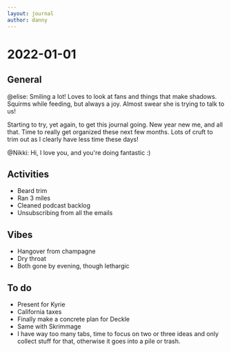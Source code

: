 ```yaml
---
layout: journal
author: danny
---
```


# 2022-01-01

## General

@elise: Smiling a lot! Loves to look at fans and things that make shadows. Squirms while feeding, but always a joy. Almost swear she is trying to talk to us!

Starting to try, yet again, to get this journal going. New year new me, and all that. Time to really get organized these next few months. Lots of cruft to trim out as I clearly have less time these days!

@Nikki: Hi, I love you, and you're doing fantastic :)

## Activities

- Beard trim
- Ran 3 miles
- Cleaned podcast backlog
- Unsubscribing from all the emails

## Vibes

- Hangover from champagne
- Dry throat
- Both gone by evening, though lethargic

## To do

- Present for Kyrie
- California taxes
- Finally make a concrete plan for Deckle
- Same with Skrimmage
- I have way too many tabs, time to focus on two or three ideas and only collect stuff for that, otherwise it goes into a pile or trash. 
